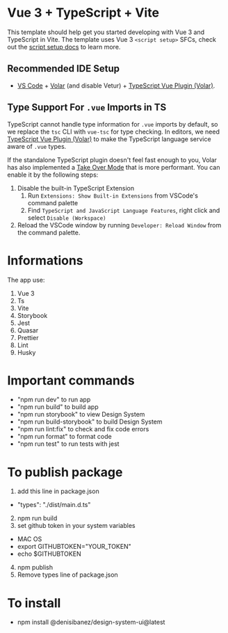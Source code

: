 # Vue 3 + TypeScript + Vite

This template should help get you started developing with Vue 3 and TypeScript in Vite. The template uses Vue 3 `<script setup>` SFCs, check out the [script setup docs](https://v3.vuejs.org/api/sfc-script-setup.html#sfc-script-setup) to learn more.

## Recommended IDE Setup

- [VS Code](https://code.visualstudio.com/) + [Volar](https://marketplace.visualstudio.com/items?itemName=Vue.volar) (and disable Vetur) + [TypeScript Vue Plugin (Volar)](https://marketplace.visualstudio.com/items?itemName=Vue.vscode-typescript-vue-plugin).

## Type Support For `.vue` Imports in TS

TypeScript cannot handle type information for `.vue` imports by default, so we replace the `tsc` CLI with `vue-tsc` for type checking. In editors, we need [TypeScript Vue Plugin (Volar)](https://marketplace.visualstudio.com/items?itemName=Vue.vscode-typescript-vue-plugin) to make the TypeScript language service aware of `.vue` types.

If the standalone TypeScript plugin doesn't feel fast enough to you, Volar has also implemented a [Take Over Mode](https://github.com/johnsoncodehk/volar/discussions/471#discussioncomment-1361669) that is more performant. You can enable it by the following steps:

1. Disable the built-in TypeScript Extension
   1. Run `Extensions: Show Built-in Extensions` from VSCode's command palette
   2. Find `TypeScript and JavaScript Language Features`, right click and select `Disable (Workspace)`
2. Reload the VSCode window by running `Developer: Reload Window` from the command palette.

# Informations

The app use:

1. Vue 3
2. Ts
3. Vite
4. Storybook
5. Jest
6. Quasar
7. Prettier
8. Lint
9. Husky

# Important commands

* "npm run dev" to run app
* "npm run build" to build app
* "npm run storybook" to view Design System
* "npm run build-storybook" to build Design System
* "npm run lint:fix" to check and fix code errors
* "npm run format" to format code
* "npm run test" to run tests with jest

# To publish package
1. add this line in package.json 
* "types": "./dist/main.d.ts"
2. npm run build
3. set github token in your system variables
* MAC OS
* export GITHUBTOKEN="YOUR_TOKEN"
* echo $GITHUBTOKEN
4. npm publish
5. Remove types line of package.json

# To install 
* npm install @denisibanez/design-system-ui@latest